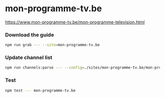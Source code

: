 # mon-programme-tv.be

https://www.mon-programme-tv.be/mon-programme-television.html

### Download the guide

```sh
npm run grab --- --site=mon-programme-tv.be
```

### Update channel list

```sh
npm run channels:parse --- --config=./sites/mon-programme-tv.be/mon-programme-tv.be.config.js --output=./sites/mon-programme-tv.be/mon-programme-tv.be.channels.xml
```

### Test

```sh
npm test --- mon-programme-tv.be
```
